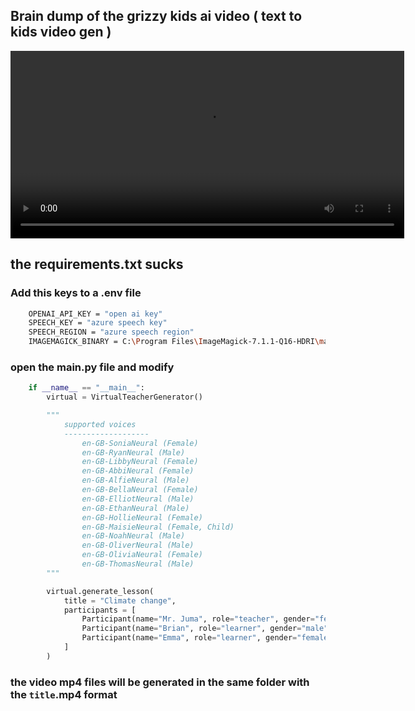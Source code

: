 ## Brain dump of the grizzy kids ai video ( text to kids video gen )

<video width="630" height="300" src="./assets/Environment.mp4"></video>

## the requirements.txt sucks

### Add this keys to a .env file

```bash
    OPENAI_API_KEY = "open ai key"
    SPEECH_KEY = "azure speech key"
    SPEECH_REGION = "azure speech region"
    IMAGEMAGICK_BINARY = C:\Program Files\ImageMagick-7.1.1-Q16-HDRI\magick.exe # relevant for windows
```

### open the main.py file and modify

```python
    if __name__ == "__main__":
        virtual = VirtualTeacherGenerator()

        """
            supported voices
            -------------------
                en-GB-SoniaNeural (Female)
                en-GB-RyanNeural (Male)
                en-GB-LibbyNeural (Female)
                en-GB-AbbiNeural (Female)
                en-GB-AlfieNeural (Male)
                en-GB-BellaNeural (Female)
                en-GB-ElliotNeural (Male)
                en-GB-EthanNeural (Male)
                en-GB-HollieNeural (Female)
                en-GB-MaisieNeural (Female, Child)
                en-GB-NoahNeural (Male)
                en-GB-OliverNeural (Male)
                en-GB-OliviaNeural (Female)
                en-GB-ThomasNeural (Male)
        """

        virtual.generate_lesson(
            title = "Climate change",
            participants = [
                Participant(name="Mr. Juma", role="teacher", gender="female", voice="en-GB-RyanNeural", avatar="teacher.png"),
                Participant(name="Brian", role="learner", gender="male", voice="en-US-AnaNeural", avatar="child.png"),
                Participant(name="Emma", role="learner", gender="female", voice="en-GB-MaisieNeural", avatar="child1.png")
            ]
        )   

```

### the video mp4 files will be generated in the same folder with the `title`.mp4 format